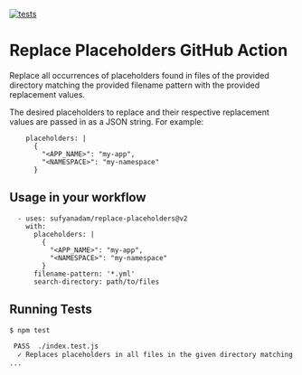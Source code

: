 [![tests](https://github.com/sufyanadam/replace-placeholders/actions/workflows/test.yml/badge.svg)](https://github.com/sufyanadam/replace-placeholders/actions/workflows/test.yml)

# Replace Placeholders GitHub Action

Replace all occurrences of placeholders found in files of the provided directory
matching the provided filename pattern with the provided replacement values.

The desired placeholders to replace and their respective replacement values are
passed in as a JSON string. For example:

```
    placeholders: |
      {
        "<APP_NAME>": "my-app",
        "<NAMESPACE>": "my-namespace"
      }
```

## Usage in your workflow

```
  - uses: sufyanadam/replace-placeholders@v2
    with:
      placeholders: |
        {
          "<APP_NAME>": "my-app",
          "<NAMESPACE>": "my-namespace"
        }
      filename-pattern: '*.yml'
      search-directory: path/to/files
```

## Running Tests


```bash
$ npm test

 PASS  ./index.test.js
  ✓ Replaces placeholders in all files in the given directory matching the given filename pattern (70ms)
...
```
